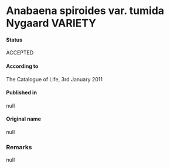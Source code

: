 # Anabaena spiroides var. tumida Nygaard VARIETY

#### Status
ACCEPTED

#### According to
The Catalogue of Life, 3rd January 2011

#### Published in
null

#### Original name
null

### Remarks
null